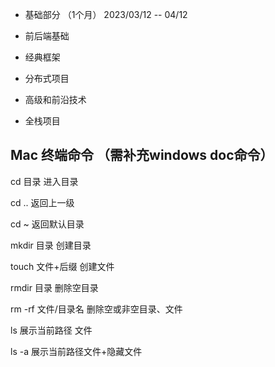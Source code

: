 - 基础部分  （1个月） 2023/03/12 -- 04/12

- 前后端基础

- 经典框架

- 分布式项目

- 高级和前沿技术

- 全栈项目

## Mac  终端命令  （需补充windows doc命令）

cd 目录  进入目录

cd .. 返回上一级

cd ~ 返回默认目录

mkdir 目录   创建目录

touch 文件+后缀  创建文件

rmdir 目录  删除空目录

rm -rf 文件/目录名   删除空或非空目录、文件

ls 展示当前路径 文件

ls -a 展示当前路径文件+隐藏文件



